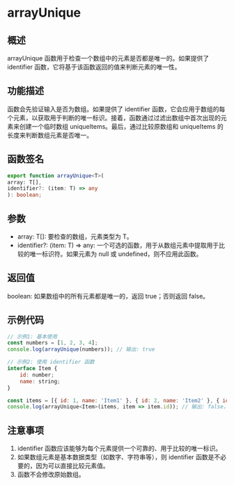 # arrayUnique

## 概述
arrayUnique 函数用于检查一个数组中的元素是否都是唯一的。如果提供了 identifier 函数，它将基于该函数返回的值来判断元素的唯一性。

## 功能描述
函数会先验证输入是否为数组。如果提供了 identifier 函数，它会应用于数组的每个元素，以获取用于判断的唯一标识。接着，函数通过过滤出数组中首次出现的元素来创建一个临时数组 uniqueItems。最后，通过比较原数组和 uniqueItems 的长度来判断数组元素是否唯一。

## 函数签名
``` typescript
export function arrayUnique<T>(
array: T[],
identifier?: (item: T) => any
): boolean;
```

## 参数
- array: T[]: 要检查的数组，元素类型为 T。
- identifier?: (item: T) => any: 一个可选的函数，用于从数组元素中提取用于比较的唯一标识符。如果元素为 null 或 undefined，则不应用此函数。

## 返回值
boolean: 如果数组中的所有元素都是唯一的，返回 true；否则返回 false。

## 示例代码
``` javascript
// 示例1: 基本使用
const numbers = [1, 2, 3, 4];
console.log(arrayUnique(numbers)); // 输出: true

// 示例2: 使用 identifier 函数
interface Item {
    id: number;
    name: string;
}

const items = [{ id: 1, name: 'Item1' }, { id: 2, name: 'Item2' }, { id: 1, name: 'Duplicate' }];
console.log(arrayUnique<Item>(items, item => item.id)); // 输出: false，因为有两个 id 相同的元素
```

## 注意事项

1. identifier 函数应该能够为每个元素提供一个可靠的、用于比较的唯一标识。
2. 如果数组元素是基本数据类型（如数字、字符串等），则 identifier 函数是不必要的，因为可以直接比较元素值。
3. 函数不会修改原始数组。
